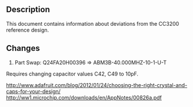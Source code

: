 Description
-----------

This document contains information about deviations from the CC3200 reference design.

Changes
-------------

1. Part Swap: Q24FA20H00396 => ABM3B-40.000MHZ-10-1-U-T

Requires changing capacitor values C42, C49 to 10pF.

http://www.adafruit.com/blog/2012/01/24/choosing-the-right-crystal-and-caps-for-your-design/
http://ww1.microchip.com/downloads/en/AppNotes/00826a.pdf
